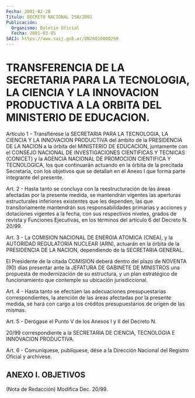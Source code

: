 ```yaml
---
Fecha: 2001-02-28
Título: DECRETO NACIONAL 250/2001
Publicación:
  Organismo: Boletín Oficial
  Fecha: 2001-03-05
SAIJ: https://www.saij.gob.ar/DN20010000250
---
```

# TRANSFERENCIA DE LA SECRETARIA PARA LA TECNOLOGIA, LA CIENCIA Y LA INNOVACION PRODUCTIVA A LA ORBITA DEL MINISTERIO DE EDUCACION.

<a id="1"></a>
Artículo 1 - Transfiérese la SECRETARIA  PARA  LA  TECNOLOGIA,  LA CIENCIA  Y  LA INNOVACION PRODUCTIVA del ámbito de la PRESIDENCIA DE LA NACION  a  la órbita del MINISTERIO DE EDUCACION, juntamente con el CONSEJO NACIONAL DE INVESTIGACIONES CIENTIFICAS Y TECNICAS (CONICET) y la AGENCIA  NACIONAL  DE  PROMOCION  CIENTIFICA  Y TECNOLOGICA, los que continuarán actuando en la órbita de la precitada Secretaría,  con  los  objetivos que se detallan en el Anexo I que forma parte integrante del presente.

<a id="2"></a>
Art. 2 - Hasta tanto se  concluya  con la reestructuración de las áreas afectadas por la presente medida, se mantendrán vigentes las aperturas estructurales inferiores existentes  que  les  dependen, las    que    transitoriamente  mantendrán  sus  responsabilidades primarias y acciones  y  dotaciones  vigentes  a  la fecha, con sus respectivos niveles, grados de revista y Funciones  Ejecutivas,  en los términos del artículo 6 del Decreto N. 20/99.

<a id="3"></a>
Art.  3  -  La  COMISION NACIONAL DE ENERGIA ATOMICA (CNEA), y la AUTORIDAD REGULATORIA  NUCLEAR  (ARN), actuarán en la órbita de la PRESIDENCIA DE LA NACION, dependiendo  de  la  SECRETARIA  GENERAL.

El  Presidente  de  la  citada  COMISION deberá dentro del plazo de NOVENTA (90) días presentar ante  la JEFATURA DE GABINETE DE MINISTROS una propuesta de modernización  de  su  estructura,  y un plan estratégico de funcionamiento que contemple su ubicación jurisdiccional.

<a id="4"></a>
Art. 4 - Hasta tanto se efectúen las adecuaciones presupuestarias correspondientes,  la  atención  de  las  áreas  afectadas  por la presente medida, se hará con cargo a los créditos presupuestarios de origen de las mismas.

<a id="5"></a>
Art.  5 - Derógase el Punto V de los Anexos I y II del Decreto  N.

20/99 correspondiente  a  la SECRETARIA DE CIENCIA, TECNOLOGIA E INNOVACION PRODUCTIVA.

<a id="6"></a>
Art. 6 - Comuníquese, publíquese, dése a la Dirección Nacional del Registro Oficial y archívese.

## ANEXO I. OBJETIVOS

<a id="1"></a>
(Nota de Redacción) Modifica Dec. 20/99.